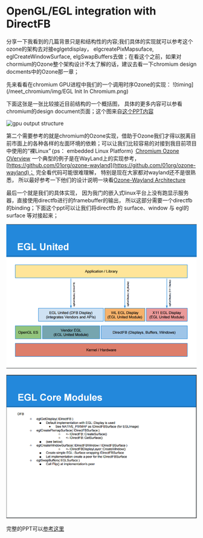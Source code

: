 # OpenGL/EGL integration with DirectFB

分享一下我看到的几篇背景只是和结构性的内容;我们具体的实现就可以参考这个ozone的架构去对接eglgetdisplay， elgcreatePixMapsuface, eglCreateWindowSurface, elgSwapBuffers去做；在看这个之前，如果对chormium的Ozone整个架构设计不太了解的话，建议去看一下chromium design docments中的Ozone那一章；

先来看看在chromium GPU进程中我们的一个调用时序Ozone的实现：
![timing](/meet_chromium/img/EGL Init In Chromium.png)

下面这张是一张比较接近目前结构的一个概括图， 具体的更多内容可以参看chromium的design document页面；这个图来自[这个PPT内容](https://docs.google.com/presentation/d/1ou3qdnFhKdjR6gKZgDwx3YHDwVUF7y8eoqM3rhErMMQ/edit#slide=id.g17a920a23a_0_452)

![gpu output structure](/meet_chromium/img/chromium_gpu_design_structure.png)

第二个需要参考的就是chromium的Ozone实现，借助于Ozone我们才得以脱离目前市面上的各种各样的左面环境的依赖；可以让我们比较容易的对接到我目前项目中使用的“裸Linux”｛ps： embedded Linux Platform｝
[Chromium Ozone OVerview](/meet_chromium/reference/ozone_overview.md "Chromium Ozone OverView")
一个典型的例子是在WayLand上的实现参考， [https://github.com/01org/ozone-wayland](https://github.com/01org/ozone-wayland)； 完全看代码可能很难理解， 特别是现在大家都对wayland还不是很熟悉， 所以最好参考一下他们的设计说明一块看[Ozone-Wayland Architecture](https://docs.google.com/document/d/118Cmq_dedHOr4jfyVeE4jBhV7hXzhnaVCqegNMGano0/edit)

最后一个就是我们的具体实现， 因为我门的嵌入式linux平台上没有跑显示服务器，直接使用directfb进行的framebuffer的输出， 所以这部分需要一个directfb的binding；下面这个ppt可以让我们将directfb 的 surface、window 与 egl的surface 等对接起来；

![application structure](./img/dfb-egl_bindings.png)

![dfb api equals things](./img/directfb_elg_binding.png)


完整的PPT可以[参考这里](http://directfb.net/docs/DirectFB_EGL_2013-10-07.pdf)
